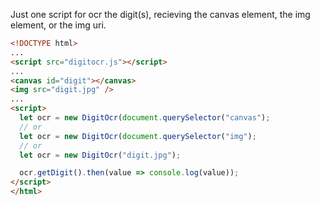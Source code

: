 Just one script for ocr the digit(s), recieving the canvas element, the img element, or the img uri.

```html
<!DOCTYPE html>
...
<script src="digitocr.js"></script>
...
<canvas id="digit"></canvas>
<img src="digit.jpg" />
...
<script>
  let ocr = new DigitOcr(document.querySelector("canvas");
  // or
  let ocr = new DigitOcr(document.querySelector("img");
  // or
  let ocr = new DigitOcr("digit.jpg");

  ocr.getDigit().then(value => console.log(value));
</script>
</html>
```

